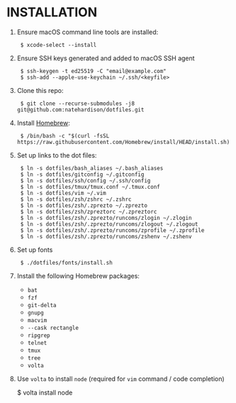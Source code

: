 INSTALLATION
============
1. Ensure macOS command line tools are installed:

        $ xcode-select --install

1. Ensure SSH keys generated and added to macOS SSH agent

        $ ssh-keygen -t ed25519 -C "email@example.com"
        $ ssh-add --apple-use-keychain ~/.ssh/<keyfile>

1. Clone this repo:

        $ git clone --recurse-submodules -j8 git@github.com:natehardison/dotfiles.git

1. Install [Homebrew](http://brew.sh/):

        $ /bin/bash -c "$(curl -fsSL https://raw.githubusercontent.com/Homebrew/install/HEAD/install.sh)"

1. Set up links to the dot files:

        $ ln -s dotfiles/bash_aliases ~/.bash_aliases
        $ ln -s dotfiles/gitconfig ~/.gitconfig
        $ ln -s dotfiles/ssh/config ~/.ssh/config
        $ ln -s dotfiles/tmux/tmux.conf ~/.tmux.conf
        $ ln -s dotfiles/vim ~/.vim
        $ ln -s dotfiles/zsh/zshrc ~/.zshrc
        $ ln -s dotfiles/zsh/.zprezto ~/.zprezto
        $ ln -s dotfiles/zsh/zpreztorc ~/.zpreztorc
        $ ln -s dotfiles/zsh/.zprezto/runcoms/zlogin ~/.zlogin
        $ ln -s dotfiles/zsh/.zprezto/runcoms/zlogout ~/.zlogout
        $ ln -s dotfiles/zsh/.zprezto/runcoms/zprofile ~/.zprofile
        $ ln -s dotfiles/zsh/.zprezto/runcoms/zshenv ~/.zshenv

1. Set up fonts

        $ ./dotfiles/fonts/install.sh

1. Install the following Homebrew packages:

    * `bat`
    * `fzf`
    * `git-delta`
    * `gnupg`
    * `macvim`
    * `--cask rectangle`
    * `ripgrep`
    * `telnet`
    * `tmux`
    * `tree`
    * `volta`

1. Use `volta` to install `node` (required for `vim` command / code completion)

    $ volta install node
